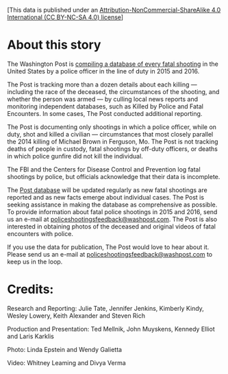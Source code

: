 [This data is published under an [Attribution-NonCommercial-ShareAlike 4.0 International (CC BY-NC-SA 4.0) license](https://creativecommons.org/licenses/by-nc-sa/4.0)]

# About this story
The Washington Post is [compiling a database of every fatal shooting](https://www.washingtonpost.com/graphics/national/police-shootings/) in the United States by a police officer in the line of duty in 2015 and 2016.

The Post is tracking more than a dozen details about each killing — including the race of the deceased, the circumstances of the shooting, and whether the person was armed — by culling local news reports and monitoring independent databases, such as Killed by Police and Fatal Encounters. In some cases, The Post conducted additional reporting.

The Post is documenting only shootings in which a police officer, while on duty, shot and killed a civilian — circumstances that most closely parallel the 2014 killing of Michael Brown in Ferguson, Mo. The Post is not tracking deaths of people in custody, fatal shootings by off-duty officers, or deaths in which police gunfire did not kill the individual.

The FBI and the Centers for Disease Control and Prevention log fatal shootings by police, but officials acknowledge that their data is incomplete.

The [Post database](https://www.washingtonpost.com/graphics/national/police-shootings/) will be updated regularly as new fatal shootings are reported and as new facts emerge about individual cases. The Post is seeking assistance in making the database as comprehensive as possible. To provide information about fatal police shootings in 2015 and 2016, send us an e-mail at policeshootingsfeedback@washpost.com. The Post is also interested in obtaining photos of the deceased and original videos of fatal encounters with police.

If you use the data for publication, The Post would love to hear about it. Please send us an e-mail at policeshootingsfeedback@washpost.com to keep us in the loop.

# Credits:

Research and Reporting: Julie Tate, Jennifer Jenkins, Kimberly Kindy, Wesley Lowery, Keith Alexander and Steven Rich

Production and Presentation: Ted Mellnik, John Muyskens, Kennedy Elliot and Laris Karklis

Photo: Linda Epstein and Wendy Galietta

Video: Whitney Leaming and Divya Verma
